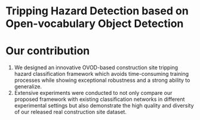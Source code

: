 # Tripping Hazard Detection based on Open-vocabulary Object Detection
# Our contribution
1. We designed an innovative OVOD-based construction site tripping hazard classification framework which avoids time-consuming training processes while showing exceptional robustness and a strong ability to generalize.
2. Extensive experiments were conducted to not only compare our proposed framework with existing classification networks in different experimental settings but also demonstrate the high quality and diversity of our released real construction site dataset.
